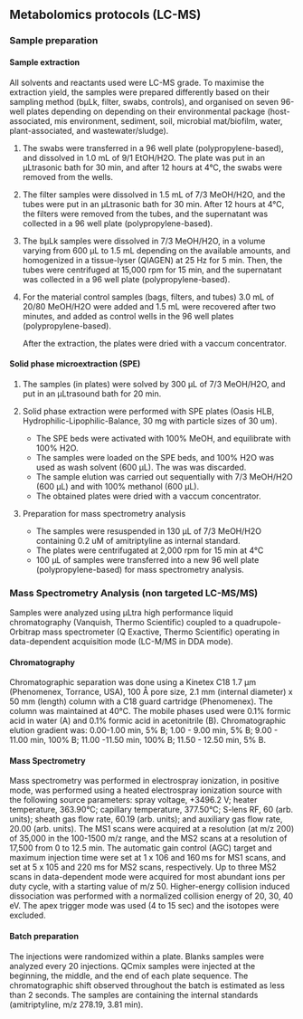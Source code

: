 ## Metabolomics protocols (LC-MS)

### Sample preparation

#### Sample extraction
All solvents and reactants used were LC-MS grade. To maximise the extraction yield, the samples were prepared differently based on their sampling method (bµLk, filter, swabs, controls), and organised on seven 96-well plates depending on depending on their environmental package (host-associated, mis environment, sediment, soil, microbial mat/biofilm, water, plant-associated, and wastewater/sludge).
 
1. The swabs were transferred in a 96 well plate (polypropylene-based), and dissolved in 1.0 mL of 9/1 EtOH/H2O. The plate was put in an µLtrasonic bath for 30 min, and after 12 hours at 4°C, the swabs were removed from the wells. 
2. The filter samples were dissolved in 1.5 mL of 7/3 MeOH/H2O, and the tubes were put in an µLtrasonic bath for 30 min. After 12 hours at 4°C, the filters were removed from the tubes, and the supernatant was collected in a 96 well plate (polypropylene-based). 
3. The bµLk samples were dissolved in 7/3 MeOH/H2O, in a volume varying from 600 µL to 1.5 mL depending on the available amounts, and homogenized in a tissue-lyser (QIAGEN) at 25 Hz for 5 min. Then, the tubes were centrifuged at 15,000 rpm for 15 min, and the supernatant was collected in a 96 well plate (polypropylene-based). 
4. For the material control samples (bags, filters, and tubes) 3.0 mL of 20/80 MeOH/H2O were added and 1.5 mL were recovered after two minutes, and added as control wells in the 96 well plates (polypropylene-based). 

	After the extraction, the plates were dried with a vaccum concentrator.

#### Solid phase microextraction (SPE)

1. The samples (in plates) were solved by 300 µL of 7/3 MeOH/H2O, and put in an µLtrasound bath for 20 min. 
2. Solid phase extraction were performed with SPE plates (Oasis HLB, Hydrophilic-Lipophilic-Balance, 30 mg with particle sizes of 30 um).
	- 	The SPE beds were activated with 100% MeOH, and equilibrate with 100% H2O.
	-   The samples were loaded on the SPE beds, and 100% H2O was used as wash solvent (600 µL). The was was discarded. 
	-   The sample elution was carried out sequentially with 7/3 MeOH/H2O (600 µL) and with 100% methanol (600 µL). 
	-   The obtained plates were dried with a vaccum concentrator.

3. Preparation for mass spectrometry analysis
	-	The samples were resuspended in 130 µL of 7/3 MeOH/H2O containing 0.2 uM of amitriptyline as internal standard. 
	-   The plates were centrifugated at 2,000 rpm for 15 min at 4°C
	-   100 µL of samples were transferred into a new 96 well plate (polypropylene-based) for mass spectrometry analysis.




### Mass Spectrometry Analysis (non targeted LC-MS/MS)

Samples were analyzed using µLtra high performance liquid chromatography (Vanquish, Thermo Scientific) coupled to a quadrupole-Orbitrap mass spectrometer (Q Exactive, Thermo Scientific) operating in data-dependent acquisition mode (LC-M/MS in DDA mode). 

#### Chromatography
Chromatographic separation was done using a Kinetex C18 1.7 µm  (Phenomenex, Torrance, USA), 100 Å pore size, 2.1 mm (internal diameter) x 50 mm (length) column with a C18 guard cartridge (Phenomenex). The column was maintained at 40°C. The mobile phases used were 0.1% formic acid in water (A) and 0.1% formic acid in acetonitrile (B). Chromatographic elution gradient was: 0.00-1.00 min, 5% B; 1.00 - 9.00 min, 5% B; 9.00 - 11.00 min, 100% B; 11.00 -11.50 min, 100% B; 11.50 - 12.50 min, 5% B. 

#### Mass Spectrometry
Mass spectrometry was performed in electrospray ionization, in positive mode, was performed using a heated electrospray ionization source with the following source parameters: spray voltage, +3496.2 V; heater temperature, 363.90°C; capillary temperature, 377.50°C; S-lens RF, 60 (arb. units); sheath gas flow rate, 60.19 (arb. units); and auxiliary gas flow rate, 20.00 (arb. units). The MS1 scans were acquired at a resolution (at m/z 200) of 35,000 in the 100-1500 m/z range, and the MS2 scans at a resolution of 17,500 from 0 to 12.5 min. The automatic gain control (AGC) target and maximum injection time were set at 1 x 106 and 160 ms for MS1 scans, and set at 5 x 105 and 220 ms for MS2 scans, respectively. Up to three MS2 scans in data-dependent mode were acquired for most abundant ions per duty cycle, with a starting value of m/z 50. Higher-energy collision induced dissociation was performed with a normalized collision energy of 20, 30, 40 eV. The apex trigger mode was used (4 to 15 sec) and the isotopes were excluded.

#### Batch preparation
The injections were randomized within a plate. Blanks samples were analyzed every 20 injections. QCmix samples were injected at the beginning, the middle, and the end of each plate sequence. The chromatographic shift observed throughout the batch is estimated as less than 2 seconds. The samples are containing the internal standards (amitriptyline, m/z 278.19, 3.81 min).
